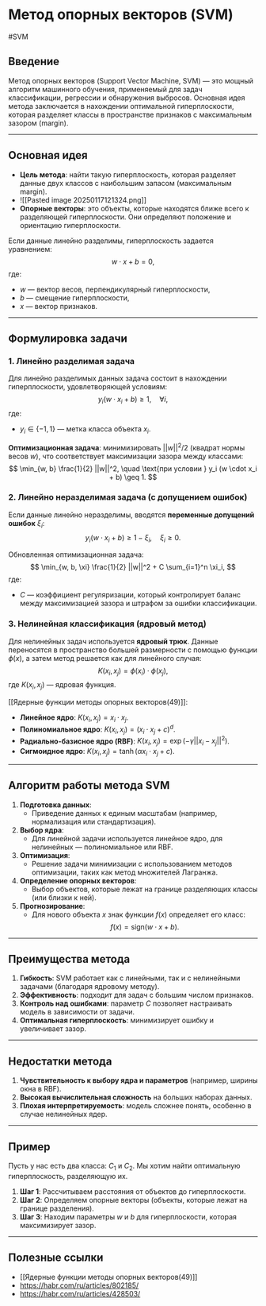# Метод опорных векторов (SVM)
#SVM
## Введение
Метод опорных векторов (Support Vector Machine, SVM) — это мощный алгоритм машинного обучения, применяемый для задач классификации, регрессии и обнаружения выбросов. Основная идея метода заключается в нахождении оптимальной гиперплоскости, которая разделяет классы в пространстве признаков с максимальным зазором (margin).

---

## Основная идея
- **Цель метода**: найти такую гиперплоскость, которая разделяет данные двух классов с наибольшим запасом (максимальным margin).
- ![[Pasted image 20250117121324.png]]
- **Опорные векторы**: это объекты, которые находятся ближе всего к разделяющей гиперплоскости. Они определяют положение и ориентацию гиперплоскости.

Если данные линейно разделимы, гиперплоскость задается уравнением:
$$
w \cdot x + b = 0,
$$
где:
- $w$ — вектор весов, перпендикулярный гиперплоскости,
- $b$ — смещение гиперплоскости,
- $x$ — вектор признаков.

---

## Формулировка задачи

### 1. Линейно разделимая задача
Для линейно разделимых данных задача состоит в нахождении гиперплоскости, удовлетворяющей условиям:
$$
y_i (w \cdot x_i + b) \geq 1, \quad \forall i,
$$
где:
- $y_i \in \{-1, 1\}$ — метка класса объекта $x_i$.

**Оптимизационная задача**: минимизировать $||w||^2 / 2$ (квадрат нормы весов $w$), что соответствует максимизации зазора между классами:
$$
\min_{w, b} \frac{1}{2} ||w||^2, \quad \text{при условии } y_i (w \cdot x_i + b) \geq 1.
$$

### 2. Линейно неразделимая задача (с допущением ошибок)
Если данные линейно неразделимы, вводятся **переменные допущений ошибок** $\xi_i$:
$$
y_i (w \cdot x_i + b) \geq 1 - \xi_i, \quad \xi_i \geq 0.
$$

Обновленная оптимизационная задача:
$$
\min_{w, b, \xi} \frac{1}{2} ||w||^2 + C \sum_{i=1}^n \xi_i,
$$
где:
- $C$ — коэффициент регуляризации, который контролирует баланс между максимизацией зазора и штрафом за ошибки классификации.

### 3. Нелинейная классификация (ядровый метод)
Для нелинейных задач используется **ядровый трюк**. Данные переносятся в пространство большей размерности с помощью функции $\phi(x)$, а затем метод решается как для линейного случая:
$$
K(x_i, x_j) = \phi(x_i) \cdot \phi(x_j),
$$
где $K(x_i, x_j)$ — ядровая функция.

[[Ядерные функции методы опорных векторов(49)]]:
- **Линейное ядро**: $K(x_i, x_j) = x_i \cdot x_j$.
- **Полиномиальное ядро**: $K(x_i, x_j) = (x_i \cdot x_j + c)^d$.
- **Радиально-базисное ядро (RBF)**: $K(x_i, x_j) = \exp(-\gamma ||x_i - x_j||^2)$.
- **Сигмоидное ядро**: $K(x_i, x_j) = \tanh(\alpha x_i \cdot x_j + c)$.

---

## Алгоритм работы метода SVM
1. **Подготовка данных**:
   - Приведение данных к единым масштабам (например, нормализация или стандартизация).
2. **Выбор ядра**:
   - Для линейной задачи используется линейное ядро, для нелинейных — полиномиальное или RBF.
3. **Оптимизация**:
   - Решение задачи минимизации с использованием методов оптимизации, таких как метод множителей Лагранжа.
4. **Определение опорных векторов**:
   - Выбор объектов, которые лежат на границе разделяющих классы (или близки к ней).
5. **Прогнозирование**:
   - Для нового объекта $x$ знак функции $f(x)$ определяет его класс:
     $$
     f(x) = \text{sign}(w \cdot x + b).
     $$

---

## Преимущества метода
1. **Гибкость**: SVM работает как с линейными, так и с нелинейными задачами (благодаря ядровому методу).
2. **Эффективность**: подходит для задач с большим числом признаков.
3. **Контроль над ошибками**: параметр $C$ позволяет настраивать модель в зависимости от задачи.
4. **Оптимальная гиперплоскость**: минимизирует ошибку и увеличивает зазор.

---

## Недостатки метода
1. **Чувствительность к выбору ядра и параметров** (например, ширины окна в RBF).
2. **Высокая вычислительная сложность** на больших наборах данных.
3. **Плохая интерпретируемость**: модель сложнее понять, особенно в случае нелинейных ядер.

---

## Пример
Пусть у нас есть два класса: $C_1$ и $C_2$. Мы хотим найти оптимальную гиперплоскость, разделяющую их.

1. **Шаг 1**: Рассчитываем расстояния от объектов до гиперплоскости.
2. **Шаг 2**: Определяем опорные векторы (объекты, которые лежат на границе разделения).
3. **Шаг 3**: Находим параметры $w$ и $b$ для гиперплоскости, которая максимизирует зазор.

---

## Полезные ссылки
- [[Ядерные функции методы опорных векторов(49)]]
- https://habr.com/ru/articles/802185/
- https://habr.com/ru/articles/428503/

